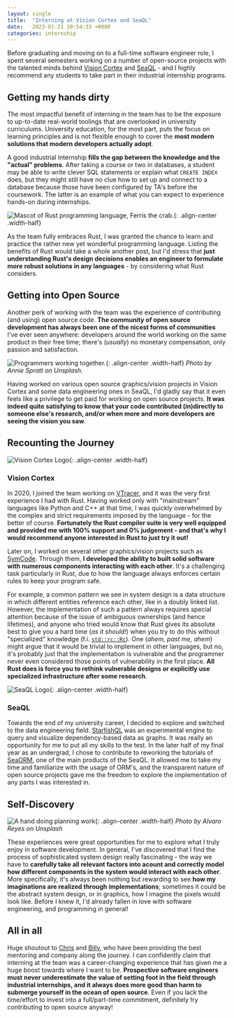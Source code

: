 ```yaml
---
layout: single
title:  "Interning at Vision Cortex and SeaQL"
date:   2023-01-21 20:54:33 +0000
categories: internship
---
```

Before graduating and moving on to a full-time software engineer role, I spent several semesters working on a number of open-source projects with the talented minds behind [Vision Cortex](https://www.visioncortex.org/) and [SeaQL](https://www.sea-ql.org/) - and I highly recommend any students to take part in their industrial internship programs.

## Getting my hands dirty

The most impactful benefit of interning in the team has to be the exposure to up-to-date real-world toolings that are overlooked in university curriculums. University education, for the most part, puts the focus on learning principles and is not flexible enough to cover the **most modern solutions that modern developers actually adopt**.

A good industrial internship **fills the gap between the knowledge and the "actual" problems**. After taking a course or two in databases, a student may be able to write clever SQL statements or explain what `CREATE INDEX` does, but they might still have no clue how to set up and connect to a database because those have been configured by TA's before the coursework. The latter is an example of what you can expect to experience hands-on during internships.

![Mascot of Rust programming language, Ferris the crab.](/assets/images/2023-01-21/ferris.png){: .align-center .width-half}

As the team fully embraces Rust, I was granted the chance to learn and practice the rather new yet wonderful programming language. Listing the benefits of Rust would take a whole another post, but I'd stress that **just understanding Rust's design decisions enables an engineer to formulate more robust solutions in any languages** - by considering what Rust considers.

## Getting into Open Source

Another perk of working with the team was the experience of contributing (and using) open source code. **The community of open source development has always been one of the nicest forms of communities** I've ever seen anywhere: developers around the world working on the same product in their free time; there's (*usually*) no monetary compensation, only passion and satisfaction.

![Programmers working together.](/assets/images/2023-01-21/programmers-collaborate.jpg){: .align-center .width-half}
*Photo by Annie Spratt on Unsplash.*

Having worked on various open source graphics/vision projects in Vision Cortex and some data engineering ones in SeaQL, I'd gladly say that it even feels like a privilege to get paid for working on open source projects. **It was indeed quite satisfying to know that your code contributed (in)directly to someone else's research, and/or when more and more developers are seeing the vision you saw**.

## Recounting the Journey

![Vision Cortex Logo](/assets/images/2023-01-21/visioncortex-logo.svg){: .align-center .width-half}

### Vision Cortex

In 2020, I joined the team working on [VTracer](https://github.com/visioncortex/vtracer), and it was the very first experience I had with Rust. Having worked only with "mainstream" languages like Python and C++ at that time, I was quickly overwhelmed by the complex and strict requirements imposed by the language - for the better of course. **Fortunately the Rust compiler suite is very well equipped and provided me with 100% support and 0% judgement - and that's why I would recommend anyone interested in Rust to just try it out!**

Later on, I worked on several other graphics/vision projects such as [SymCode](https://github.com/visioncortex/SymCode). Through them, **I developed the ability to built solid software with numerous components interacting with each other**. It's a challenging task particularly in Rust, due to how the language always enforces certain rules to keep your program safe.

For example, a common pattern we see in system design is a data structure in which different entities reference each other, like in a doubly linked list. However, the implementation of such a pattern always requires special attention because of the issue of ambiguous ownerships (and hence lifetimes), and anyone who tried would know that Rust gives its absolute best to give you a hard time (*as it should!*) when you try to do this without "specialized" knowledge (f.i. [`std::rc::Rc`](https://doc.rust-lang.org/std/rc/struct.Rc.html)). One (*ahem, past me, ahem*) might argue that it would be trivial to implement in other languages, but no, it's probably just that the implementation is vulnerable and the programmer never even considered those points of vulnerability in the first place. **All Rust does is force you to rethink vulnerable designs or explicitly use specialized infrastructure after some research**.

![SeaQL Logo](/assets/images/2023-01-21/seaql-logo.png){: .align-center .width-half}

### SeaQL

Towards the end of my university career, I decided to explore and switched to the data engineering field. [StarfishQL](https://github.com/SeaQL/starfish-ql) was an experimental engine to query and visualize dependency-based data as graphs. It was really an opportunity for me to put all my skills to the test. In the later half of my final year as an undergrad, I chose to contribute to reworking the tutorials of [SeaORM](https://github.com/SeaQL/sea-orm), one of the main products of the SeaQL. It allowed me to take my time and familiarize with the usage of ORM's, and the transparent nature of open source projects gave me the freedom to explore the implementation of any parts I was interested in.

## Self-Discovery

![A hand doing planning work](/assets/images/2023-01-21/planning-work.jpg){: .align-center .width-half}
*Photo by Alvaro Reyes on Unsplash*

These experiences were great opportunities for me to explore what I truly enjoy in software development. In general, I've discovered that I find the process of sophisticated system design really fascinating - the way we have to **carefully take all relevant factors into acount and correctly model how different components in the system would interact with each other**. More specifically, it's always been nothing but rewarding to see **how my imaginations are realized through implementations**; sometimes it could be the abstract system design, or in graphics, how I imagine the pixels would look like. Before I knew it, I'd already fallen in love with software engineering, and programming in general!

## All in all

Huge shoutout to [Chris](https://github.com/tyt2y3) and [Billy](https://github.com/billy1624), who have been providing the best mentoring and company along the journey. I can confidently claim that interning at the team was a career-changing experience that has given me a huge boost towards where I want to be. **Prospective software engineers must never underestimate the value of setting foot in the field through industrial internships, and it always does more good than harm to submerge yourself in the ocean of open source**. Even if you lack the time/effort to invest into a full/part-time commitment, definitely try contributing to open source anyway!
